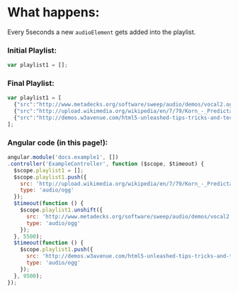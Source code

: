 # What happens:
Every 5seconds a new ```audioElement``` gets added into the playlist.

### Initial Playlist:
```javascript
var playlist1 = [];
```

### Final Playlist:
```javascript
var playlist1 = [
  {"src":"http://www.metadecks.org/software/sweep/audio/demos/vocal2.ogg","type":"audio/ogg"},
  {"src":"http://upload.wikimedia.org/wikipedia/en/7/79/Korn_-_Predictable_%28demo%29.ogg","type":"audio/ogg"},
  {"src":"http://demos.w3avenue.com/html5-unleashed-tips-tricks-and-techniques/demo-audio.ogg","type":"audio/ogg"}
];
```

### Angular code (in this page!):
```javascript
angular.module('docs.example1', [])
.controller('ExampleController', function ($scope, $timeout) {
  $scope.playlist1 = [];
  $scope.playlist1.push({
    src: 'http://upload.wikimedia.org/wikipedia/en/7/79/Korn_-_Predictable_%28demo%29.ogg',
    type: 'audio/ogg'
  });
  $timeout(function () {
    $scope.playlist1.unshift({
      src: 'http://www.metadecks.org/software/sweep/audio/demos/vocal2.ogg',
      type: 'audio/ogg'
    });
  }, 5500);
  $timeout(function () {
    $scope.playlist1.push({
      src: 'http://demos.w3avenue.com/html5-unleashed-tips-tricks-and-techniques/demo-audio.ogg',
      type: 'audio/ogg'
    });
  }, 9500);
});
```
